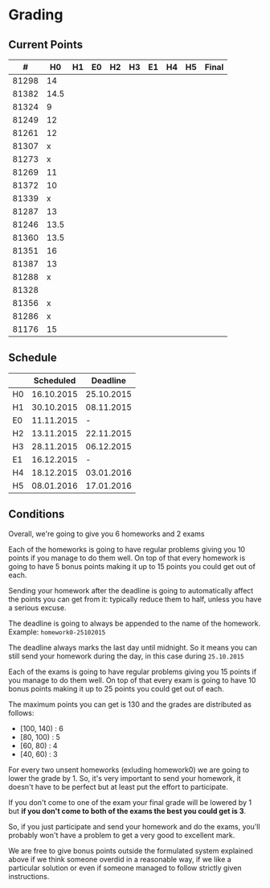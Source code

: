 # Grading

## Current Points

|   #   |  H0  | H1 | E0 | H2 | H3 | E1 | H4 | H5 | Final |
|-------|------|----|----|----|----|----|----|----|-------|
| 81298 |  14  |    |    |    |    |    |    |    |       |
| 81382 | 14.5 |    |    |    |    |    |    |    |       |
| 81324 |  9   |    |    |    |    |    |    |    |       |
| 81249 |  12  |    |    |    |    |    |    |    |       |
| 81261 |  12  |    |    |    |    |    |    |    |       |
| 81307 |  x   |    |    |    |    |    |    |    |       |
| 81273 |  x   |    |    |    |    |    |    |    |       |
| 81269 |  11  |    |    |    |    |    |    |    |       |
| 81372 |  10  |    |    |    |    |    |    |    |       |
| 81339 |  x   |    |    |    |    |    |    |    |       |
| 81287 |  13  |    |    |    |    |    |    |    |       |
| 81246 | 13.5 |    |    |    |    |    |    |    |       |
| 81360 | 13.5 |    |    |    |    |    |    |    |       |
| 81351 |  16  |    |    |    |    |    |    |    |       |
| 81387 |  13  |    |    |    |    |    |    |    |       |
| 81288 |  x   |    |    |    |    |    |    |    |       |
| 81328 |      |    |    |    |    |    |    |    |       |
| 81356 |  x   |    |    |    |    |    |    |    |       |
| 81286 |  x   |    |    |    |    |    |    |    |       |
| 81176 |  15  |    |    |    |    |    |    |    |       |

## Schedule

|    | Scheduled  | Deadline   |
|----|------------|------------|
| H0 | 16.10.2015 | 25.10.2015 |
| H1 | 30.10.2015 | 08.11.2015 |
| E0 |        11.11.2015   | - |
| H2 | 13.11.2015 | 22.11.2015 |
| H3 | 28.11.2015 | 06.12.2015 |
| E1 |        16.12.2015   | - |
| H4 | 18.12.2015 | 03.01.2016 |
| H5 | 08.01.2016 | 17.01.2016 |

## Conditions

Overall, we're going to give you 6 homeworks and 2 exams

Each of the homeworks is going to have regular problems
giving you 10 points if you manage to do them well.
On top of that every homework is going to have 5 bonus
points making it up to 15 points you could get out of
each.

Sending your homework after the deadline is going to
automatically affect the points you can get from it:
typically reduce them to half, unless you have a serious
excuse.

The deadline is going to always be appended to the name of 
the homework.
Example: `homework0-25102015`

The deadline always marks the last day until midnight. So
it means you can still send your homework during the day,
in this case during `25.10.2015`

Each of the exams is going to have regular problems
giving you 15 points if you manage to do them well.
On top of that every exam is going to have 10 bonus
points making it up to 25 points you could get out of
each.

The maximum points you can get is 130 and the grades are
distributed as follows:
- [100, 140) : 6
-  [80, 100) : 5
-  [60, 80)  : 4 
-  [40, 60)  : 3

For every two unsent homeworks (exluding homework0) we are
going to lower the grade by 1. So, it's very important to
send your homework, it doesn't have to be perfect but at
least put the effort to participate.

If you don't come to one of the exam your final grade will
be lowered by 1 but **if you don't come to both of the exams
the best you could get is 3**.

So, if you just participate and send your homework and do 
the exams, you'll probably won't have a problem to get a
very good to excellent mark.

We are free to give bonus points outside the formulated
system explained above if we think someone overdid in a
reasonable way, if we like a particular solution or even 
if someone managed to follow strictly given instructions.

